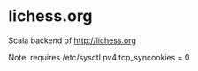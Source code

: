 lichess.org
===========

Scala backend of http://lichess.org



Note: requires /etc/sysctl pv4.tcp_syncookies = 0
